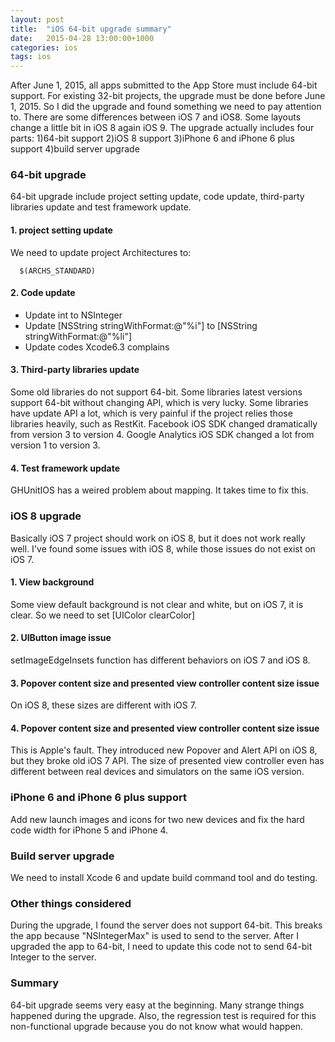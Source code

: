 ```yaml
---
layout: post
title:  "iOS 64-bit upgrade summary"
date:   2015-04-28 13:00:00+1000
categories: ios
tags: ios
---
```


After June 1, 2015, all apps submitted to the App Store must include 64-bit support. For existing 32-bit projects, the upgrade must be done before June 1, 2015. So I did the upgrade and found something we need to pay attention to. There are some differences between iOS 7 and iOS8. Some layouts change a little bit in iOS 8 again iOS 9. The upgrade actually includes four parts: 1)64-bit support 2)iOS 8 support 3)iPhone 6 and iPhone 6 plus support 4)build server upgrade


### 64-bit upgrade
64-bit upgrade include project setting update, code update, third-party libraries update and test framework update.

#### 1. project setting update
We need to update project Architectures to:
      
      $(ARCHS_STANDARD)

#### 2. Code update

- Update int to NSInteger
- Update [NSString stringWithFormat:@"%i"] to [NSString stringWithFormat:@"%li"]  
- Update codes Xcode6.3 complains

#### 3. Third-party libraries update
Some old libraries do not support 64-bit. Some libraries latest versions support 64-bit without changing API, which is very lucky. Some libraries have update API a lot, which is very painful if the project relies those libraries heavily, such as RestKit. Facebook iOS SDK changed dramatically from version 3 to version 4. Google Analytics iOS SDK changed a lot from version 1 to version 3.

#### 4. Test framework update
GHUnitIOS has a weired problem about mapping. It takes time to fix this. 


### iOS 8 upgrade
Basically iOS 7 project should work on iOS 8, but it does not work really well. I've found some issues with iOS 8, while those issues do not exist on iOS 7.

#### 1. View background
Some view default background is not clear and white, but on iOS 7, it is clear. So we need to set [UIColor clearColor]

#### 2. UIButton image issue
setImageEdgeInsets function has different behaviors on iOS 7 and iOS 8.

#### 3. Popover content size and presented view controller content size issue
On iOS 8, these sizes are different with iOS 7.

#### 4. Popover content size and presented view controller content size issue
This is Apple's fault. They introduced new Popover and Alert API on iOS 8, but they broke old iOS 7 API. The size of presented view controller even has different between real devices and simulators on the same iOS version.


### iPhone 6 and iPhone 6 plus support
Add new launch images and icons for two new devices and fix the hard code width for iPhone 5 and iPhone 4.

### Build server upgrade
We need to install Xcode 6 and update build command tool and do testing.

### Other things considered
During the upgrade, I found the server does not support 64-bit. This breaks the app because "NSIntegerMax" is used to send to the server. After I upgraded the app to 64-bit, I need to update this code not to send 64-bit Integer to the server.

### Summary
64-bit upgrade seems very easy at the beginning. Many strange things happened during the upgrade. Also, the regression test is required for this non-functional upgrade because you do not know what would happen.



